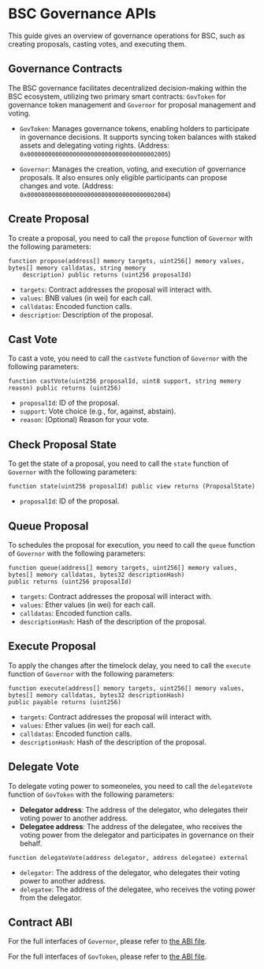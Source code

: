 # BSC Governance APIs

This guide gives an overview of governance operations for BSC, such as creating proposals, casting votes, and executing them.

## Governance Contracts

The BSC governance facilitates decentralized decision-making within the BSC ecosystem, utilizing two primary
smart contracts: `GovToken` for governance token management and `Governor` for proposal management and voting.

- `GovToken`: Manages governance tokens, enabling holders to participate in governance decisions. It supports syncing
  token balances with staked assets and delegating voting rights. (Address: `0x0000000000000000000000000000000000002005`)

- `Governor`: Manages the creation, voting, and execution of governance proposals. It also ensures only eligible
  participants can propose changes and vote. (Address: `0x0000000000000000000000000000000000002004`)

## Create Proposal

To create a proposal, you need to call the `propose` function of `Governor` with the following parameters:

```solidity
function propose(address[] memory targets, uint256[] memory values, bytes[] memory calldatas, string memory
    description) public returns (uint256 proposalId)
```

- `targets`: Contract addresses the proposal will interact with.
- `values`: BNB values (in wei) for each call.
- `calldatas`: Encoded function calls.
- `description`: Description of the proposal.

## Cast Vote

To cast a vote, you need to call the `castVote` function of `Governor` with the following parameters:

```solidity
function castVote(uint256 proposalId, uint8 support, string memory reason) public returns (uint256)
```

- `proposalId`: ID of the proposal.
- `support`: Vote choice (e.g., for, against, abstain).
- `reason`: (Optional) Reason for your vote.

## Check Proposal State

To get the state of a proposal, you need to call the `state` function of `Governor` with the following parameters:

```solidity
function state(uint256 proposalId) public view returns (ProposalState)
```

- `proposalId`: ID of the proposal.

## Queue Proposal

To schedules the proposal for execution, you need to call the `queue` function of `Governor` with the following
parameters:

```solidity
function queue(address[] memory targets, uint256[] memory values, bytes[] memory calldatas, bytes32 descriptionHash)
public returns (uint256 proposalId)
```

- `targets`: Contract addresses the proposal will interact with.
- `values`: Ether values (in wei) for each call.
- `calldatas`: Encoded function calls.
- `descriptionHash`: Hash of the description of the proposal.

## Execute Proposal

To apply the changes after the timelock delay, you need to call the `execute` function of `Governor` with the following
parameters:

```solidity
function execute(address[] memory targets, uint256[] memory values, bytes[] memory calldatas, bytes32 descriptionHash)
public payable returns (uint256)
```

- `targets`: Contract addresses the proposal will interact with.
- `values`: Ether values (in wei) for each call.
- `calldatas`: Encoded function calls.
- `descriptionHash`: Hash of the description of the proposal.

## Delegate Vote

To delegate voting power to someoneles, you need to call the `delegateVote` function of `GovToken` with the following
parameters:

- **Delegator address**: The address of the delegator, who delegates their voting power to another address.
- **Delegatee address**: The address of the delegatee, who receives the voting power from the delegator and
  participates in governance on their behalf.

```solidity
function delegateVote(address delegator, address delegatee) external
```

- `delegator`: The address of the delegator, who delegates their voting power to another address.
- `delegatee`: The address of the delegatee, who receives the voting power from the delegator.

## Contract ABI

For the full interfaces of `Governor`, please refer
to [the ABI file](https://github.com/bnb-chain/bsc-genesis-contract/blob/bc-fusion/abi/Governor.abi).

For the full interfaces of `GovToken`, please refer
to [the ABI file](https://github.com/bnb-chain/bsc-genesis-contract/blob/bc-fusion/abi/govtoken.abi).